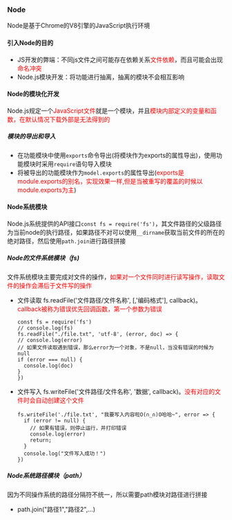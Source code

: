 ### Node
Node是基于Chrome的V8引擎的JavaScript执行环境
#### 引入Node的目的
* JS开发的弊端：不同js文件之间可能存在依赖关系<font color="red">文件依赖</font>，而且可能会出现<font color='red'>命名冲突</font>
* Node.js模块开发：将功能进行抽离，抽离的模块不会相互影响
#### Node的模块化开发
Node.js规定一个<font color="red">JavaScript文件</font>就是一个模块，并且<font color="red">模块内部定义的变量和函数，在默认情况下载外部是无法得到的</font>
##### 模块的导出和导入
* 在功能模块中使用`exports`命令导出(将模块作为exports的属性导出)，使用功能模块时采用`require`语句导入模块
* 将被导出的功能模块作为`model.exports`的属性导出(<font color="red">exports是module.exports的别名，实现效果一样,但是当被重写的覆盖的时候以module.exports为主</font>)
#### Node系统模块
Node.js系统提供的API接口`const fs = require('fs')`，其文件路径的父级路径为当前node的执行路径，如果路径不对可以使用`__dirname`获取当前文件的所在的绝对路径，然后使用`path.join`进行路径拼接
##### Node的文件系统模块（fs)
文件系统模块主要完成对文件的操作，<font color="red">如果对一个文件同时进行读写操作，读取文件的操作会滞后于文件写的操作</font>
* 文件读取
fs.readFile('文件路径/文件名称', [,'编码格式'], callback)。
<font color="red">callback被称为错误优先回调函数，第一个参数为错误</font>
  ```
  const fs = require('fs')
  // console.log(fs)
  fs.readFile("./file.txt", 'utf-8', (error, doc) => {
  // console.log(error)
  // 如果文件读取遇到错误，那么error为一个对象，不是null，当没有错误的时候为null
  if (error === null) {
    console.log(doc)
  }
  })
  ```

* 文件写入
fs.writeFile('文件路径/文件名称', '数据', callback)。<font color="red">没有对应的文件时会自动创建这个文件</font>
  ```
  fs.writeFile('./file.txt', "我要写入内容啦O(∩_∩)O哈哈~", error => {
    if (error != null) {
      // 如果有错误，则停止运行，并打印错误
      console.log(error)
      return;
    }
    console.log("文件写入成功！")
  })
  ```
##### Node系统路径模块（path）
因为不同操作系统的路径分隔符不统一，所以需要path模块对路径进行拼接
* path.join("路径1","路径2",...)